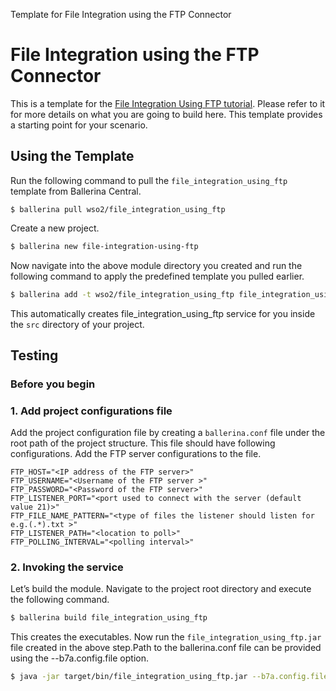 Template for File Integration using the FTP Connector

# File Integration using the FTP Connector

This is a template for the [File Integration Using FTP tutorial](https://ei.docs.wso2.com/en/7.0.0/ballerina-integrator/learn/tutorials/file-based-integrations/file-integration-using-ftp/1/). Please refer to it for more details on what you are going to build here. This template provides a starting point for your scenario. 

## Using the Template

Run the following command to pull the `file_integration_using_ftp` template from Ballerina Central.

```
$ ballerina pull wso2/file_integration_using_ftp
```

Create a new project.

```bash
$ ballerina new file-integration-using-ftp
```

Now navigate into the above module directory you created and run the following command to apply the predefined template you pulled earlier.

```bash
$ ballerina add -t wso2/file_integration_using_ftp file_integration_using_ftp
```

This automatically creates file_integration_using_ftp service for you inside the `src` directory of your project.  

## Testing

### Before you begin

### 1. Add project configurations file

Add the project configuration file by creating a `ballerina.conf` file under the root path of the project structure. 
This file should have following configurations. Add the FTP server configurations to the file.

```
FTP_HOST="<IP address of the FTP server>"
FTP_USERNAME="<Username of the FTP server >"
FTP_PASSWORD="<Password of the FTP server>"
FTP_LISTENER_PORT="<port used to connect with the server (default value 21)>"
FTP_FILE_NAME_PATTERN="<type of files the listener should listen for e.g.(.*).txt >"
FTP_LISTENER_PATH="<location to poll>"
FTP_POLLING_INTERVAL="<polling interval>"
```

### 2. Invoking the service

Let’s build the module. Navigate to the project root directory and execute the following command.

```bash
$ ballerina build file_integration_using_ftp
```

This creates the executables. Now run the `file_integration_using_ftp.jar` file created in the above step.Path to the ballerina.conf file can be provided using the --b7a.config.file option.

```bash
$ java -jar target/bin/file_integration_using_ftp.jar --b7a.config.file=path/to/ballerina.conf/file
```
